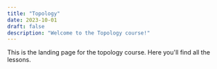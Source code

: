 ```yaml
---
title: "Topology"
date: 2023-10-01
draft: false
description: "Welcome to the Topology course!"
---
```

This is the landing page for the topology course. Here you'll find all the lessons.